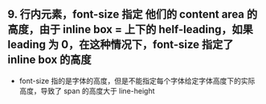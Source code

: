 ## 9. 行内元素，font-size 指定 他们的 content area 的高度，由于 inline box = 上下的 helf-leading，如果 leading 为 0，在这种情况下，font-size 指定了 inline box 的高度

* font-size 指的是字体的高度，但是不能指定每个字体给定字体高度下的实际高度，导致了 span 的高度大于 line-height
